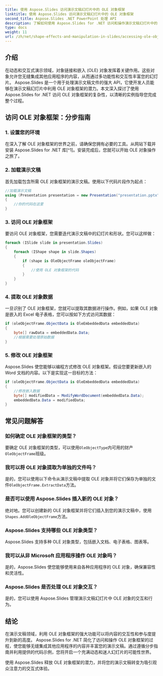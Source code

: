 ```yaml
---
title: 使用 Aspose.Slides 访问演示文稿幻灯片中的 OLE 对象框架
linktitle: 使用 Aspose.Slides 访问演示文稿幻灯片中的 OLE 对象框架
second_title: Aspose.Slides .NET PowerPoint 处理 API
description: 了解如何使用 Aspose.Slides for .NET 访问和操作演示文稿幻灯片中的 OLE 对象框架。通过分步指导和实用代码示例增强您的幻灯片处理能力。
type: docs
weight: 11
url: /zh/net/shape-effects-and-manipulation-in-slides/accessing-ole-object-frames/
---
```


## 介绍

在动态和交互式演示领域，对象链接和嵌入 (OLE) 对象发挥着关键作用。这些对象允许您无缝集成其他应用程序的内容，从而通过多功能性和交互性丰富您的幻灯片。 Aspose.Slides 是一个用于处理演示文稿文件的强大 API，它使开发人员能够在演示文稿幻灯片中利用 OLE 对象框架的潜力。本文深入探讨了使用 Aspose.Slides for .NET 访问 OLE 对象框架的复杂性，以清晰的实例指导您完成整个过程。

## 访问 OLE 对象框架：分步指南

### 1. 设置您的环境

在深入了解 OLE 对象框架的世界之前，请确保您拥有必要的工具。从网站下载并安装 Aspose.Slides for .NET 库[^1]。安装完成后，您就可以开始 OLE 对象操作之旅了。

### 2. 加载演示文稿

首先加载包含所需 OLE 对象框架的演示文稿。使用以下代码片段作为起点：

```csharp
//加载演示文稿
using (Presentation presentation = new Presentation("presentation.pptx"))
{
    //你的代码在这里
}
```

### 3. 访问 OLE 对象框架

要访问 OLE 对象框架，您需要迭代演示文稿中的幻灯片和形状。您可以这样做：

```csharp
foreach (ISlide slide in presentation.Slides)
{
    foreach (IShape shape in slide.Shapes)
    {
        if (shape is OleObjectFrame oleObjectFrame)
        {
            //使用 OLE 对象框架的代码
        }
    }
}
```

### 4. 提取 OLE 对象数据

一旦识别了 OLE 对象框架，您就可以提取其数据进行操作。例如，如果 OLE 对象是嵌入的 Excel 电子表格，您可以按如下方式访问其数据：

```csharp
if (oleObjectFrame.ObjectData is OleEmbeddedData embeddedData)
{
    byte[] rawData = embeddedData.Data;
    //根据需要处理原始数据
}
```

### 5. 修改 OLE 对象框架

Aspose.Slides 使您能够以编程方式修改 OLE 对象框架。假设您要更新嵌入的 Word 文档的内容。以下是实现这一目标的方法：

```csharp
if (oleObjectFrame.ObjectData is OleEmbeddedData embeddedData)
{
    //修改嵌入数据
    byte[] modifiedData = ModifyWordDocument(embeddedData.Data);
    embeddedData.Data = modifiedData;
}
```

## 常见问题解答

### 如何确定 OLE 对象框架的类型？

要确定 OLE 对象框架的类型，可以使用`OleObjectType`内可用的财产`OleObjectFrame`班级。

### 我可以将 OLE 对象提取为单独的文件吗？

是的，您可以使用以下命令从演示文稿中提取 OLE 对象并将它们保存为单独的文件`OleObjectFrame.ExtractData`方法。

### 是否可以使用 Aspose.Slides 插入新的 OLE 对象？

绝对地。您可以创建新的 OLE 对象框架并将它们插入到您的演示文稿中，使用`Shapes.AddOleObjectFrame`方法。

### Aspose.Slides 支持哪些 OLE 对象类型？

Aspose.Slides 支持多种 OLE 对象类型，包括嵌入文档、电子表格、图表等。

### 我可以从非 Microsoft 应用程序操作 OLE 对象吗？

是的，Aspose.Slides 使您能够使用来自各种应用程序的 OLE 对象，确保兼容性和灵活性。

### Aspose.Slides 是否处理 OLE 对象交互？

是的，您可以使用 Aspose.Slides 管理演示文稿幻灯片中 OLE 对象的交互和行为。

## 结论

在演示文稿领域，利用 OLE 对象框架的强大功能可以将内容的交互性和参与度提升到新的高度。 Aspose.Slides for .NET 简化了访问和操作 OLE 对象框架的过程，使您能够无缝集成其他应用程序的内容并丰富您的演示文稿。通过遵循分步指南并利用提供的代码示例，您将开启一个充满动态和迷人幻灯片的可能性世界。

使用 Aspose.Slides 释放 OLE 对象框架的潜力，并将您的演示文稿转变为吸引观众注意力的交互式体验。